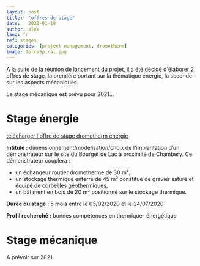 ```yaml
---
layout: post
title:  "offres de stage"
date:   2020-01-18
author: alex
lang: fr
ref: stages
categories: [project management, dromotherm]
image: TerraSpiral.jpg
---
```

A la suite de la réunion de lancement du projet, il a été décidé d'élaborer 2 offres de stage, la première portant sur la thématique énergie, la seconde sur les aspects mécaniques.

Le stage mécanique est prévu pour 2021... 

# Stage énergie

[télécharger l'offre de stage dromotherm énergie](/assets/stages/Offre_stage_2020_energie.pdf)

**Intitulé :** dimensionnement/modélisation/choix de l'implantation d’un démonstrateur sur le site du Bourget de Lac à proximité de Chambéry. 
Ce démonstrateur couplera :
- un échangeur routier dromotherme de 30 m², 
- un stockage thermique enterré de 45 m³ constitué de gravier saturé et équipé de corbeilles géothermiques, 
- un bâtiment en bois de 20 m² positionné sur le stockage thermique.

**Durée du stage :** 5 mois entre le 03/02/2020 et le 24/07/2020

**Profil recherché :** bonnes compétences en thermique- énergétique

# Stage mécanique

A prévoir sur 2021